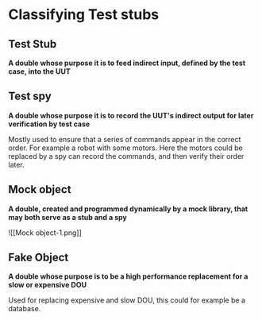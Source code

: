 # Classifying Test stubs

## Test  Stub
**A double whose purpose it is to feed indirect input, defined by the test case, into the UUT**

## Test spy
**A double whose purpose it is to record the UUT's indirect output for later verification by test case**

Mostly used to ensure that a series of commands appear in the correct order.
For example a robot with some motors. Here the motors could be replaced by a spy can record the commands, and then verify their order later.

## Mock object
**A double, created and programmed dynamically by a mock library, that may both serve as a stub and a spy**

![[Mock object-1.png]]

## Fake Object
**A double whose purpose is to be a high performance replacement for a slow or expensive DOU**

Used for replacing expensive and slow DOU, this could for example be a database.



